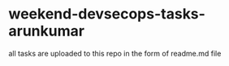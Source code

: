 # weekend-devsecops-tasks-arunkumar
all tasks are uploaded to this repo in the form of readme.md file
